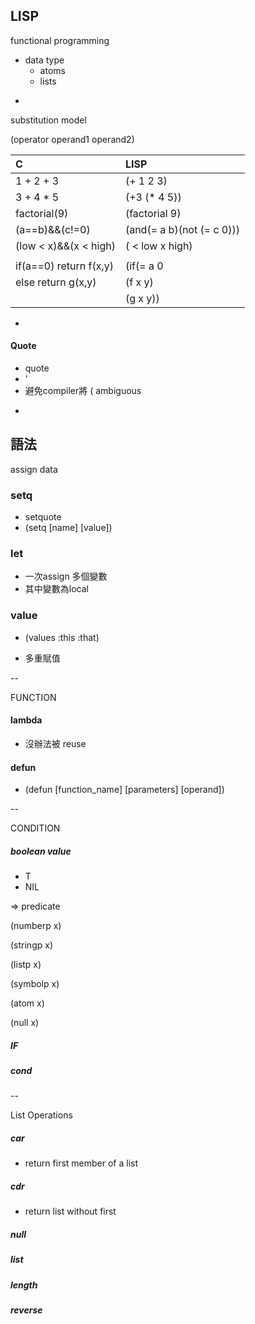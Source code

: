 ## LISP

functional programming

* data type 
  * atoms
  * lists

-

substitution model

\(operator operand1 operand2\)

| C | LISP |
| :--- | :--- |
| 1 + 2 + 3 | \(+ 1 2 3\) |
| 3 + 4 \* 5 | \(+3 \(\* 4 5\)\) |
| factorial\(9\) | \(factorial 9\) |
| \(a==b\)&&\(c!=0\) | \(and\(= a b\)\(not \(= c 0\)\)\) |
| \(low &lt; x\)&&\(x &lt; high\) | \( &lt; low x high\) |
|  |  |
| if\(a==0\) return f\(x,y\) | \(if\(= a 0 |
| else return g\(x,y\) | \(f x y\) |
|  | \(g x y\)\) |

-

#### Quote

* quote
* '
* 避免compiler將 \( ambiguous

-

## 語法

assign data

### setq

* setquote
* \(setq \[name\] \[value\]\)

### let

* 一次assign 多個變數
* 其中變數為local

### value

* \(values :this :that\)

* 多重賦值

--

FUNCTION

#### lambda

* 沒辦法被 reuse

#### defun

* \(defun \[function\_name\] \[parameters\] \[operand\]\)

--

CONDITION

##### boolean value

* T
* NIL

=&gt; predicate

\(numberp x\)

\(stringp x\)

\(listp x\)

\(symbolp x\)

\(atom x\)

\(null x\)

##### IF

##### cond

--

List Operations

##### car

*  return first member of a list

##### cdr

* return list without first

##### null

##### list

##### length

##### reverse



